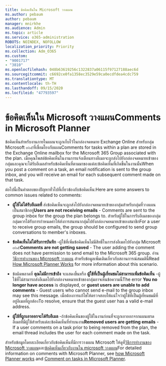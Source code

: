 ```yaml
---
title: ข้อคิดเห็นใน Microsoft วางแผน
ms.author: pebaum
author: pebaum
manager: mnirkhe
ms.audience: Admin
ms.topic: article
ms.service: o365-administration
ROBOTS: NOINDEX, NOFOLLOW
localization_priority: Priority
ms.collection: Adm_O365
ms.custom:
- "9001717"
- "3810"
ms.openlocfilehash: 048b63619256c1322837a06115f97127188aec6d
ms.sourcegitcommit: c6692ce0fa1358ec3529e59ca0ecdfdea4cdc759
ms.translationtype: MT
ms.contentlocale: th-TH
ms.lasthandoff: 09/15/2020
ms.locfileid: "47793597"
---
```

# <a name="comments-in-microsoft-planner"></a><span data-ttu-id="092d5-102">ข้อคิดเห็นใน Microsoft วางแผน</span><span class="sxs-lookup"><span data-stu-id="092d5-102">Comments in Microsoft Planner</span></span>

<span data-ttu-id="092d5-103">ข้อคิดเห็นสำหรับงานภายในแผนจะถูกเก็บไว้ในกล่องจดหมาย Exchange Online สำหรับกลุ่ม Microsoft ๓๖๕ที่เชื่อมโยงกับแผน</span><span class="sxs-lookup"><span data-stu-id="092d5-103">Comments for tasks within a plan are stored in the Exchange Online mailbox for the Microsoft 365 Group associated with the plan.</span></span>  <span data-ttu-id="092d5-104">เมื่อคุณโพสต์ข้อคิดเห็นในงานการแจ้งเตือนทางอีเมลจะถูกส่งไปยังกล่องจดหมายเข้าของกลุ่มและคุณจะได้รับอีเมลสำหรับข้อคิดเห็นที่ตามมาของแต่ละข้อคิดเห็นที่เกิดขึ้นในงานนั้น</span><span class="sxs-lookup"><span data-stu-id="092d5-104">When you post a comment on a task, an email notification is sent to the group inbox, and you will receive an email for each subsequent comment made on that task.</span></span>

<span data-ttu-id="092d5-105">ต่อไปนี้เป็นคำตอบของปัญหาทั่วไปที่เกี่ยวข้องกับข้อคิดเห็น:</span><span class="sxs-lookup"><span data-stu-id="092d5-105">Here are some answers to common issues related to comments:</span></span>

- <span data-ttu-id="092d5-106">**ผู้ใช้ไม่ได้รับอีเมลที่** ส่งข้อคิดเห็นจะถูกส่งไปยังกล่องจดหมายเข้าของกลุ่มสำหรับกลุ่มที่วางแผนเป็นสมาชิกอยู่</span><span class="sxs-lookup"><span data-stu-id="092d5-106">**Users are not receiving emails** - Comments are sent to the group inbox for the group the plan belongs to.</span></span> <span data-ttu-id="092d5-107">สำหรับผู้ใช้ในการรับอีเมลของกลุ่มกลุ่มควรได้รับการกำหนดค่าให้ส่งการสนทนากลุ่มไปยังกล่องจดหมายเข้าของสมาชิก</span><span class="sxs-lookup"><span data-stu-id="092d5-107">For a user to receive group emails, the group should be configured to send group conversations to member's inboxes.</span></span>

- <span data-ttu-id="092d5-108">**ข้อคิดเห็นไม่ได้รับการบันทึก** -ผู้ใช้ที่เพิ่มข้อคิดเห็นไม่มีสิทธิ์ในการส่งอีเมลไปยังกลุ่ม Microsoft ๓๖๕</span><span class="sxs-lookup"><span data-stu-id="092d5-108">**Comments are not getting saved** -  The user adding the comment does not have permission to send email to the Microsoft 365 group.</span></span> <span data-ttu-id="092d5-109">อ่าน [วิธีการทำงานของ Microsoft วางแผน](https://techcommunity.microsoft.com/t5/planner-blog/how-microsoft-planner-works/ba-p/1214736) สำหรับข้อมูลเพิ่มเติมเกี่ยวกับสถานการณ์สมมตินี้</span><span class="sxs-lookup"><span data-stu-id="092d5-109">Read [How Microsoft Planner Works](https://techcommunity.microsoft.com/t5/planner-blog/how-microsoft-planner-works/ba-p/1214736) for more information about this scenario.</span></span>

- <span data-ttu-id="092d5-110">ข้อผิดพลาดที่ **คุณไม่มีการเข้าถึง** จะแสดงขึ้นหรือ **ผู้ใช้ที่เป็นผู้เยี่ยมชมไม่สามารถเพิ่มข้อคิดเห็น** -ผู้ใช้ที่ไม่สามารถส่งอีเมลไปยังกล่องจดหมายเข้าของกลุ่มอาจเห็นข้อความนี้</span><span class="sxs-lookup"><span data-stu-id="092d5-110">The error **You no longer have access** is displayed, or **guest users are unable to add comments** - Guest users who cannot send e-mail to the group inbox may see this message.</span></span> <span data-ttu-id="092d5-111">เมื่อต้องการแก้ไขให้ตรวจสอบให้แน่ใจว่าผู้ใช้ที่เป็นผู้เยี่ยมชมมีที่อยู่อีเมลที่ถูกต้อง</span><span class="sxs-lookup"><span data-stu-id="092d5-111">To resolve, ensure that the guest user has a valid e-mail address.</span></span>

- <span data-ttu-id="092d5-112">**ผู้ใช้ที่ถูกเอาออกจะได้รับอีเมล** -ถ้าข้อคิดเห็นของผู้ใช้ในงานก่อนที่จะถูกเอาออกจากแผนเธรดอีเมลที่มีผู้ใช้สำหรับแต่ละข้อคิดเห็นที่ทำบนงาน</span><span class="sxs-lookup"><span data-stu-id="092d5-112">**Removed users are getting emails** -  If a user comments on a task prior to being removed from the plan, the email thread includes the user for each comment made on the task.</span></span>

<span data-ttu-id="092d5-113">สำหรับข้อมูลโดยละเอียดเกี่ยวกับข้อคิดเห็นที่มีการวางแผน Microsoft ให้ดูที่[วิธีการทำงานของ Microsoft วางแผน](https://techcommunity.microsoft.com/t5/planner-blog/how-microsoft-planner-works/ba-p/1214736)และ[ข้อคิดเห็นเกี่ยวกับงานใน microsoft วางแผน](https://support.microsoft.com/office/fd4aedde-7785-4cd0-96ee-122fbc9140e1)</span><span class="sxs-lookup"><span data-stu-id="092d5-113">For detailed information on comments with Microsoft Planner, see [how Microsoft Planner works](https://techcommunity.microsoft.com/t5/planner-blog/how-microsoft-planner-works/ba-p/1214736) and [Comment on tasks in Microsoft Planner](https://support.microsoft.com/office/fd4aedde-7785-4cd0-96ee-122fbc9140e1).</span></span>
